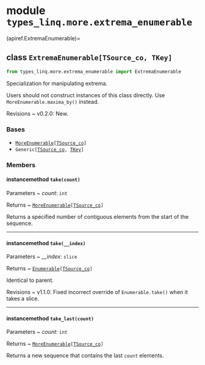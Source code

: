 # module ``types_linq.more.extrema_enumerable``

(apiref.ExtremaEnumerable)=
## class `ExtremaEnumerable[TSource_co, TKey]`

```py
from types_linq.more.extrema_enumerable import ExtremaEnumerable
```

Specialization for manipulating extrema.

Users should not construct instances of this class directly. Use `MoreEnumerable.maxima_by()`
instead.

Revisions
    ~ v0.2.0: New.

### Bases

- [`MoreEnumerable`](apiref.MoreEnumerable)`[`[`TSource_co`](apiref.TSource_co)`]`
- `Generic[`[`TSource_co`](apiref.TSource_co)`, `[`TKey`](apiref.TKey)`]`

### Members

#### instancemethod `take(count)`

Parameters
  ~ *count*: `int`

Returns
  ~ [`MoreEnumerable`](apiref.MoreEnumerable)`[`[`TSource_co`](apiref.TSource_co)`]`

Returns a specified number of contiguous elements from the start of the sequence.

---

#### instancemethod `take(__index)`

Parameters
  ~ *__index*: `slice`

Returns
  ~ [`Enumerable`](apiref.Enumerable)`[`[`TSource_co`](apiref.TSource_co)`]`

Identical to parent.

Revisions
    ~ v1.1.0: Fixed incorrect override of `Enumerable.take()` when it takes a slice.

---

#### instancemethod `take_last(count)`

Parameters
  ~ *count*: `int`

Returns
  ~ [`MoreEnumerable`](apiref.MoreEnumerable)`[`[`TSource_co`](apiref.TSource_co)`]`

Returns a new sequence that contains the last `count` elements.


